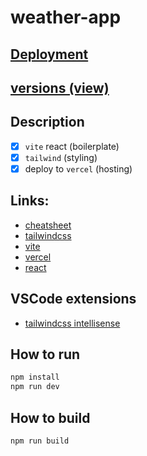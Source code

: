 # weather-app

## [Deployment](https://weather-agxiuzgqc-nemo-git-hub.vercel.app/)

## [versions (view)](/docs/versions.md)

## Description

- [x] `vite` react (boilerplate)
- [x] `tailwind` (styling)
- [x] deploy to `vercel` (hosting)

## Links:

- [cheatsheet](https://tailwindcomponents.com/cheatsheet/)
- [tailwindcss](https://tailwindcss.com/docs)
- [vite](https://vitejs.dev/guide/)
- [vercel](https://vercel.com/)
- [react](https://reactjs.org/)

## VSCode extensions

- [tailwindcss intellisense](https://marketplace.visualstudio.com/items?itemName=bradlc.vscode-tailwindcss)

## How to run

```bash
npm install
npm run dev
```

## How to build

```bash
npm run build
```
